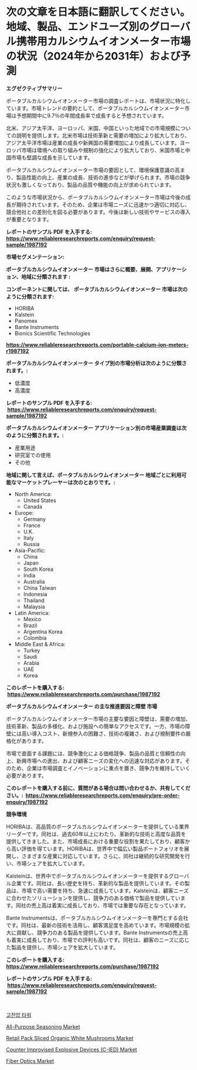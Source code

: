<p><h1>次の文章を日本語に翻訳してください。地域、製品、エンドユーズ別のグローバル携帯用カルシウムイオンメーター市場の状況（2024年から2031年）および予測</h1></p><p><strong>エグゼクティブサマリー</strong></p>
<p><p>ポータブルカルシウムイオンメーター市場の調査レポートは、市場状況に特化しています。市場トレンドの要約として、ポータブルカルシウムイオンメーター市場は予想期間中に9.7％の年間成長率で成長すると予想されています。</p><p>北米、アジア太平洋、ヨーロッパ、米国、中国といった地域での市場規模についての説明を提供します。北米市場は技術革新と需要の増加により拡大しており、アジア太平洋市場は産業の成長や新興国の需要増加により成長しています。ヨーロッパ市場は環境への取り組みや規制の強化により拡大しており、米国市場と中国市場も堅調な成長を示しています。</p><p>ポータブルカルシウムイオンメーター市場の要因として、環境保護意識の高まり、製品性能の向上、産業の成長、技術の進歩などが挙げられます。市場の競争状況も激しくなっており、製品の品質や機能の向上が求められています。</p><p>このような市場状況から、ポータブルカルシウムイオンメーター市場は今後の成長が期待されています。そのため、企業は市場ニーズに迅速かつ適切に対応し、競合他社との差別化を図る必要があります。今後は新しい技術やサービスの導入が重要となります。</p></p>
<p><strong>レポートのサンプル PDF を入手する: <a href="https://www.reliableresearchreports.com/enquiry/request-sample/1987192">https://www.reliableresearchreports.com/enquiry/request-sample/1987192</a></strong></p>
<p><strong>市場セグメンテーション:</strong></p>
<p><strong> ポータブルカルシウムイオンメーター 市場はさらに概要、展開、アプリケーション、地域に分類されます :</strong></p>
<p><strong>コンポーネントに関しては、 ポータブルカルシウムイオンメーター 市場は次のように分類されます: &nbsp;</strong></p>
<p><ul><li>HORIBA</li><li>Kalstein</li><li>Panomex</li><li>Bante Instruments</li><li>Bionics Scientific Technologies</li></ul></p>
<p><strong><a href="https://www.reliableresearchreports.com/portable-calcium-ion-meters-r1987192">https://www.reliableresearchreports.com/portable-calcium-ion-meters-r1987192</a></strong></p>
<p><strong> ポータブルカルシウムイオンメーター タイプ別の市場分析は次のように分類されます。:</strong></p>
<p><ul><li>低濃度</li><li>高濃度</li></ul></p>
<p><strong>レポートのサンプル PDF を入手する: &nbsp;<a href="https://www.reliableresearchreports.com/enquiry/request-sample/1987192">https://www.reliableresearchreports.com/enquiry/request-sample/1987192</a></strong></p>
<p><strong> ポータブルカルシウムイオンメーター アプリケーション別の市場産業調査は次のように分類されます。:</strong></p>
<p><ul><li>産業用途</li><li>研究室での使用</li><li>その他</li></ul></p>
<p><strong>地域に関して言えば、ポータブルカルシウムイオンメーター 地域ごとに利用可能なマーケットプレーヤーは次のとおりです。:</strong></p>
<p><ul>
    <li>
        North America:
        <ul>
            <li>United States</li>
            <li>Canada</li>
        </ul>
    </li>
    <li>
        Europe:
        <ul>
            <li>Germany</li>
            <li>France</li>
            <li>U.K.</li>
            <li>Italy</li>
            <li>Russia</li>
        </ul>
    </li>
    <li>
        Asia-Pacific:
        <ul>
            <li>China</li>
            <li>Japan</li>
            <li>South Korea</li>
            <li>India</li>
            <li>Australia</li>
            <li>China Taiwan</li>
            <li>Indonesia</li>
            <li>Thailand</li>
            <li>Malaysia</li>
        </ul>
    </li>
    <li>
        Latin America:
        <ul>
            <li>Mexico</li>
            <li>Brazil</li>
            <li>Argentina Korea</li>
            <li>Colombia</li>
        </ul>
    </li>
    <li>
        Middle East & Africa:
        <ul>
            <li>Turkey</li>
            <li>Saudi</li>
            <li>Arabia</li>
            <li>UAE</li>
            <li>Korea</li>
        </ul>
    </li>
    </ul></p>
<p><strong>このレポートを購入する: &nbsp;<a href="https://www.reliableresearchreports.com/purchase/1987192">https://www.reliableresearchreports.com/purchase/1987192</a></strong></p>
<p><strong>ポータブルカルシウムイオンメーター の主な推進要因と障壁 市場</strong></p>
<p><p>ポータブルカルシウムイオンメーター市場の主要な要因と障壁は、需要の増加、技術革新、製品の多様化、および施設への簡単なアクセスです。一方、市場の障壁には高い導入コスト、新規参入の困難さ、技術の複雑さ、および規制要件の厳格化があります。</p><p>市場で直面する課題には、競争激化による価格競争、製品の品質と信頼性の向上、新興市場への進出、および顧客ニーズの変化への迅速な対応があります。そのため、企業は市場調査とイノベーションに重点を置き、競争力を維持していく必要があります。</p></p>
<p><strong>このレポートを購入する前に、質問がある場合は問い合わせるか、共有してください。:&nbsp; <a href="https://www.reliableresearchreports.com/enquiry/pre-order-enquiry/1987192">https://www.reliableresearchreports.com/enquiry/pre-order-enquiry/1987192</a></strong></p>
<p><strong>競争環境</strong></p>
<p><p>HORIBAは、高品質のポータブルカルシウムイオンメーターを提供している業界リーダーです。同社は、過去60年以上にわたり、革新的な技術と高度な品質を提供してきました。また、市場成長における重要な役割を果たしており、顧客から高い評価を得ています。HORIBAは、世界中で幅広い製品ポートフォリオを展開し、さまざまな産業に対応しています。さらに、同社は継続的な研究開発を行い、市場シェアを拡大しています。</p><p>Kalsteinは、世界中でポータブルカルシウムイオンメーターを提供するグローバル企業です。同社は、長い歴史を持ち、革新的な製品を提供しています。その製品は、市場で高い需要を持ち、急速に成長しています。Kalsteinは、顧客ニーズに合わせたソリューションを提供し、競争力のある価格で製品を提供しています。同社の売上高は着実に成長しており、市場では重要な存在となっています。</p><p>Bante Instrumentsは、ポータブルカルシウムイオンメーターを専門とする会社です。同社は、最新の技術を活用し、顧客満足度を高めています。市場規模の拡大に貢献し、競争力のある製品を提供しています。Bante Instrumentsの売上高も着実に成長しており、市場での評判も高いです。同社は、顧客のニーズに応じた製品を提供し、市場シェアを拡大しています。</p></p>
<p><strong>このレポートを購入する: &nbsp; <a href="https://www.reliableresearchreports.com/purchase/1987192">https://www.reliableresearchreports.com/purchase/1987192</a></strong></p>
<p><strong>レポートのサンプル PDF を入手する: &nbsp;<a href="https://www.reliableresearchreports.com/enquiry/request-sample/1987192">https://www.reliableresearchreports.com/enquiry/request-sample/1987192</a></strong><strong></strong></p>
<p>&nbsp;</p>
<p><p><a href="https://medium.com/@cathymaggio31/%EA%B8%80%EB%A1%9C%EB%B2%8C-%EA%B3%A0%EC%95%95-%ED%83%91-%EC%8B%9C%EC%9E%A5-%EA%B7%9C%EB%AA%A8-%EB%B0%8F-%EC%A0%90%EC%9C%A0%EC%9C%A8-%EB%B6%84%EC%84%9D-%EC%A0%9C%ED%92%88-%EC%9C%A0%ED%98%95%EB%B3%84-%EC%9D%91%EC%9A%A9%EB%B3%84-%EC%A7%80%EC%97%AD%EB%B3%84-%EC%98%88%EC%B8%A1-2024-2031-1a75924df13f">고전압 타워</a></p><p><a href="https://issuu.com/reportprime-2/docs/all-purpose-seasoning-market-size-2030.pptx">All-Purpose Seasoning Market</a></p><p><a href="https://issuu.com/reportprime-2/docs/retail-pack-sliced-organic-white-mushrooms-market-">Retail Pack Sliced Organic White Mushrooms Market</a></p><p><a href="https://github.com/vregtldg37/Market-Research-Report-List-1/blob/main/counter-improvised-explosive-devices-c-ied-market.md">Counter Improvised Explosive Devices (C-IED) Market</a></p><p><a href="https://www.linkedin.com/pulse/fiber-optics-market-insights-cagr-trends-growth-strategies-cg8xc">Fiber Optics Market</a></p></p>